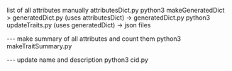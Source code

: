 list of all attributes manually
    attributesDict.py
python3 makeGeneratedDict > generatedDict.py (uses attributesDict)
    -> generatedDict.py
python3 updateTraits.py (uses generatedDict)
    -> json files

--- make summary of all attributes and count them
python3 makeTraitSummary.py

--- update name and description
python3 cid.py